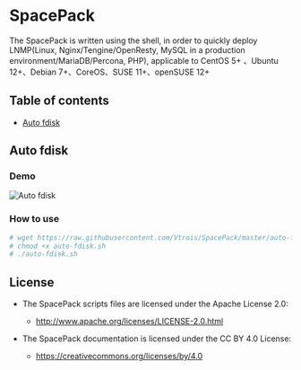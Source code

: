 # SpacePack

The SpacePack is written using the shell, in order to quickly deploy LNMP(Linux, Nginx/Tengine/OpenResty, MySQL in a production environment/MariaDB/Percona, PHP), applicable to CentOS 5+ 、Ubuntu 12+、Debian 7+、CoreOS、SUSE 11+、openSUSE 12+

## Table of contents

- [Auto fdisk](#auto-fdisk)

## Auto fdisk

### Demo

![Auto fdisk](http://i2.bvimg.com/1949/2bb849d083e33b6d.png) 

### How to use

```bash
# wget https://raw.githubusercontent.com/Vtrois/SpacePack/master/auto-fdisk.sh
# chmod +x auto-fdisk.sh
# ./auto-fdisk.sh
```

## License

- The SpacePack scripts files are licensed under the Apache License 2.0:
  - http://www.apache.org/licenses/LICENSE-2.0.html

- The SpacePack documentation is licensed under the CC BY 4.0 License:
  - https://creativecommons.org/licenses/by/4.0